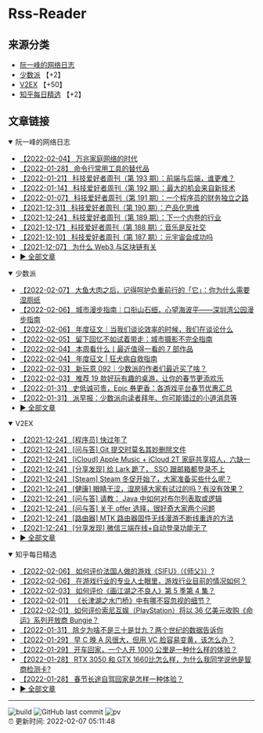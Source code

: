 # Rss-Reader

## 来源分类

* [阮一峰的网络日志](#阮一峰的网络日志)
* [少数派](#少数派) 【+2】
* [V2EX](#V2EX) 【+50】
* [知乎每日精选](#知乎每日精选) 【+2】

## 文章链接

<details open>
    <summary id="阮一峰的网络日志">
     阮一峰的网络日志
    </summary>


* [【2022-02-04】 万兆家庭网络的时代](http://www.ruanyifeng.com/blog/2022/02/10g-ethernet.html)
* [【2022-01-28】 命令行常用工具的替代品](http://www.ruanyifeng.com/blog/2022/01/cli-alternative-tools.html)
* [【2022-01-21】 科技爱好者周刊（第 193 期）：前端与后端，谁更难？](http://www.ruanyifeng.com/blog/2022/01/weekly-issue-193.html)
* [【2022-01-14】 科技爱好者周刊（第 192 期）：最大的机会来自新技术](http://www.ruanyifeng.com/blog/2022/01/weekly-issue-192.html)
* [【2022-01-07】 科技爱好者周刊（第 191 期）：一个程序员的财务独立之路](http://www.ruanyifeng.com/blog/2022/01/weekly-issue-191.html)
* [【2021-12-31】 科技爱好者周刊（第 190 期）：产品化思维](http://www.ruanyifeng.com/blog/2021/12/weekly-issue-190.html)
* [【2021-12-24】 科技爱好者周刊（第 189 期）：下一个内卷的行业](http://www.ruanyifeng.com/blog/2021/12/weekly-issue-189.html)
* [【2021-12-17】 科技爱好者周刊（第 188 期）：音乐是反社交](http://www.ruanyifeng.com/blog/2021/12/weekly-issue-188.html)
* [【2021-12-10】 科技爱好者周刊（第 187 期）：元宇宙会成功吗](http://www.ruanyifeng.com/blog/2021/12/weekly-issue-187.html)
* [【2021-12-07】 为什么 Web3 与区块链有关](http://www.ruanyifeng.com/blog/2021/12/web3.html)
* [:arrow_forward: 全部文章](data/阮一峰的网络日志.md)
</details>

<details open>
    <summary id="少数派">
     少数派
    </summary>


* [【2022-02-07】 大鱼大肉之后，记得呵护负重前行的「它」：你为什么需要湿厕纸](https://sspai.com/post/71301)
* [【2022-02-06】 城市漫步指南｜口衔山石细，心望海波平——深圳湾公园漫步指南](https://sspai.com/post/71139)
* [【2022-02-06】 年度征文｜当我们谈论效率的时候，我们在谈论什么](https://sspai.com/post/71159)
* [【2022-02-05】 留下回忆不如试着带走：城市摄影不完全指南](https://sspai.com/post/70638)
* [【2022-02-04】 本周看什么丨最近值得一看的 7 部作品](https://sspai.com/post/71282)
* [【2022-02-04】 年度征文 | 狂犬病自救指南](https://sspai.com/post/71079)
* [【2022-02-03】 新玩意 092｜少数派的作者们最近买了啥？](https://sspai.com/post/71269)
* [【2022-02-03】 推荐 19 款好玩有趣的桌游，让你的春节更添欢乐](https://sspai.com/post/71265)
* [【2022-01-31】 史低诚可贵，Epic 券更香：各游戏平台春节优惠汇总](https://sspai.com/post/71240)
* [【2022-01-31】 派早报：少数派向读者拜年、你可能错过的小道消息等](https://sspai.com/post/71243)
* [:arrow_forward: 全部文章](data/少数派.md)
</details>

<details open>
    <summary id="V2EX">
     V2EX
    </summary>


* [【2021-12-24】 [程序员] 快过年了](https://www.v2ex.com/t/824201)
* [【2021-12-24】 [问与答] Git 提交时莫名其妙删除文件](https://www.v2ex.com/t/824200)
* [【2021-12-24】 [iCloud] Apple Music + iCloud 2T 家庭共享招人，六缺一](https://www.v2ex.com/t/824199)
* [【2021-12-24】 [分享发现] 给 Lark 跪了， SSO 跟邮箱都登录不上](https://www.v2ex.com/t/824198)
* [【2021-12-24】 [Steam] Steam 冬促开始了，大家准备买些什么呢？](https://www.v2ex.com/t/824197)
* [【2021-12-24】 [健康] 眼睛干涩，湿房镜大家有试过的吗？有没有效果？](https://www.v2ex.com/t/824196)
* [【2021-12-24】 [问与答] 请教： Java 中如何对布尔列表取或逻辑](https://www.v2ex.com/t/824194)
* [【2021-12-24】 [问与答] 关于 offer 选择，很好奇大家两个问题](https://www.v2ex.com/t/824192)
* [【2021-12-24】 [路由器] MTK 路由器固件无线漫游不断线重连的方法](https://www.v2ex.com/t/824191)
* [【2021-12-24】 [分享发现] 微信三端在线+自动登录功能无了](https://www.v2ex.com/t/824190)
* [:arrow_forward: 全部文章](data/V2EX.md)
</details>

<details open>
    <summary id="知乎每日精选">
     知乎每日精选
    </summary>


* [【2022-02-06】 如何评价法国人做的游戏《SIFU》（《师父》）?](http://www.zhihu.com/question/447423013/answer/2337276558?utm_campaign=rss&utm_medium=rss&utm_source=rss&utm_content=title)
* [【2022-02-06】 在游戏行业的专业人士眼里，游戏行业目前的情况如何？](http://www.zhihu.com/question/339348237/answer/2336320920?utm_campaign=rss&utm_medium=rss&utm_source=rss&utm_content=title)
* [【2022-02-03】 如何评价《画江湖之不良人》第 5 季第 4 集？](http://www.zhihu.com/question/513676588/answer/2333525665?utm_campaign=rss&utm_medium=rss&utm_source=rss&utm_content=title)
* [【2022-02-01】 《长津湖之水门桥》中有哪不容忽视的细节？](http://www.zhihu.com/question/514094381/answer/2331829720?utm_campaign=rss&utm_medium=rss&utm_source=rss&utm_content=title)
* [【2022-02-01】 如何评价索尼互娱（PlayStation）将以 36 亿美元收购《命运》系列开放商 Bungie？](http://www.zhihu.com/question/514287290/answer/2331697792?utm_campaign=rss&utm_medium=rss&utm_source=rss&utm_content=title)
* [【2022-01-31】 除夕为啥不是三十是廿九？两个世纪的数据告诉你](http://zhuanlan.zhihu.com/p/463364521?utm_campaign=rss&utm_medium=rss&utm_source=rss&utm_content=title)
* [【2022-01-29】 早 C 晚 A 风很大，但用 VC 脸容易变黄，该怎么办？](http://www.zhihu.com/question/320451411/answer/2318207837?utm_campaign=rss&utm_medium=rss&utm_source=rss&utm_content=title)
* [【2022-01-29】 开车回家，一个人开 1000 公里是一种什么样的体验？](http://www.zhihu.com/question/470105674/answer/2328885472?utm_campaign=rss&utm_medium=rss&utm_source=rss&utm_content=title)
* [【2022-01-28】 RTX 3050 和 GTX 1660比怎么样，为什么我同学说他是智商检测卡?](http://www.zhihu.com/question/461380156/answer/2326616016?utm_campaign=rss&utm_medium=rss&utm_source=rss&utm_content=title)
* [【2022-01-28】 春节长途自驾回家是怎样一种体验？](http://www.zhihu.com/question/265769952/answer/2328376096?utm_campaign=rss&utm_medium=rss&utm_source=rss&utm_content=title)
* [:arrow_forward: 全部文章](data/知乎每日精选.md)
</details>


---

![build](https://github.com/LikaiLee/rss-reader/workflows/rss%20reader/badge.svg)
![GitHub last commit](https://img.shields.io/github/last-commit/likailee/rss-reader)
![pv](https://pageview.vercel.app/?github_user=likailee) <br>
:alarm_clock: 更新时间: 2022-02-07 05:11:48